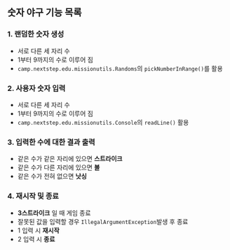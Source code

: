 ## 숫자 야구 기능 목록
### 1. 랜덤한 숫자 생성
- 서로 다른 세 자리 수
- 1부터 9까지의 수로 이루어 짐
- `camp.nextstep.edu.missionutils.Randoms`의 `pickNumberInRange()`를 활용

### 2. 사용자 숫자 입력
- 서로 다른 세 자리 수
- 1부터 9까지의 수로 이루어 짐
- `camp.nextstep.edu.missionutils.Console`의 `readLine()` 활용

### 3. 입력한 수에 대한 결과 출력
- 같은 수가 같은 자리에 있으면 **스트라이크**
- 같은 수가 다른 자리에 있으면 **볼**
- 같은 수가 전혀 없으면 **낫싱**

### 4. 재시작 및 종료
- **3스트라이크** 일 때 게임 종료
- 잘못된 값을 입력할 경우 `IllegalArgumentException`발생 후 종료
- 1 입력 시 **재시작**
- 2 입력 시 **종료**
